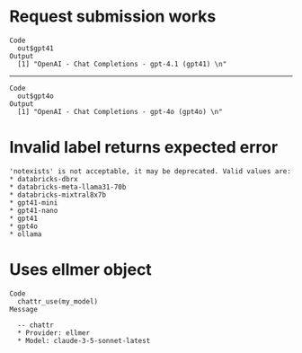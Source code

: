 # Request submission works

    Code
      out$gpt41
    Output
      [1] "OpenAI - Chat Completions - gpt-4.1 (gpt41) \n"

---

    Code
      out$gpt4o
    Output
      [1] "OpenAI - Chat Completions - gpt-4o (gpt4o) \n"

# Invalid label returns expected error

    'notexists' is not acceptable, it may be deprecated. Valid values are:
    * databricks-dbrx
    * databricks-meta-llama31-70b
    * databricks-mixtral8x7b
    * gpt41-mini
    * gpt41-nano
    * gpt41
    * gpt4o
    * ollama

# Uses ellmer object

    Code
      chattr_use(my_model)
    Message
      
      -- chattr 
      * Provider: ellmer
      * Model: claude-3-5-sonnet-latest

